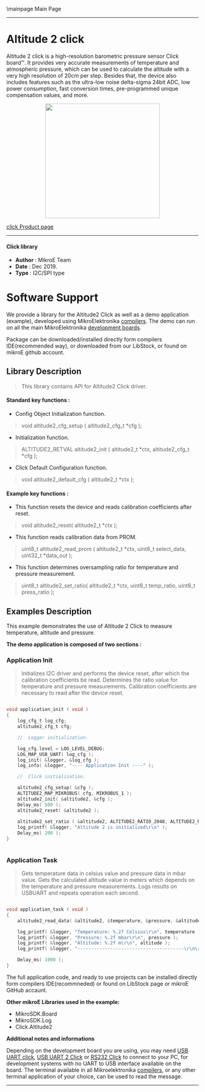 \mainpage Main Page
 
 

---
# Altitude 2 click

Altitude 2 click is a high-resolution barometric pressure sensor Click board™. It provides very accurate measurements of temperature and atmospheric pressure, which can be used to calculate the altitude with a very high resolution of 20cm per step. Besides that, the device also includes features such as the ultra-low noise delta-sigma 24bit ADC, low power consumption, fast conversion times, pre-programmed unique compensation values, and more.

<p align="center">
  <img src="http://download.mikroe.com/images/click_for_ide/altitude2_click.png" height=300px>
</p>

[click Product page](https://www.mikroe.com/altitude-2-click)

---


#### Click library 

- **Author**        : MikroE Team
- **Date**          : Dec 2019.
- **Type**          : I2C/SPI type


# Software Support

We provide a library for the Altitude2 Click 
as well as a demo application (example), developed using MikroElektronika 
[compilers](http://shop.mikroe.com/compilers). 
The demo can run on all the main MikroElektronika [development boards](http://shop.mikroe.com/development-boards).

Package can be downloaded/installed directly form compilers IDE(recommended way), or downloaded from our LibStock, or found on mikroE github account. 

## Library Description

> This library contains API for Altitude2 Click driver.

#### Standard key functions :

- Config Object Initialization function.
> void altitude2_cfg_setup ( altitude2_cfg_t *cfg ); 
 
- Initialization function.
> ALTITUDE2_RETVAL altitude2_init ( altitude2_t *ctx, altitude2_cfg_t *cfg );

- Click Default Configuration function.
> void altitude2_default_cfg ( altitude2_t *ctx );


#### Example key functions :

- This function resets the device and reads calibration coefficients after reset.
> void altitude2_reset( altitude2_t *ctx );
 
- This function reads calibration data from PROM.
> uint8_t altitude2_read_prom ( altitude2_t *ctx, uint8_t select_data, uint32_t *data_out );

- This function determines oversampling ratio for temperature and pressure measurement.
> uint8_t altitude2_set_ratio( altitude2_t *ctx, uint8_t temp_ratio, uint8_t press_ratio );

## Examples Description

This example demonstrates the use of Altitude 2 Click to measure temperature, altitude and pressure.

**The demo application is composed of two sections :**

### Application Init 

> Initializes I2C driver and performs the device reset,
> after which the calibration coefficients be read.
> Determines the ratio value for temperature and pressure measurements.
> Calibration coefficients are necessary to read after the device reset.

```c

void application_init ( void )
{
    log_cfg_t log_cfg;
    altitude2_cfg_t cfg;

    //  Logger initialization.

    log_cfg.level = LOG_LEVEL_DEBUG;
    LOG_MAP_USB_UART( log_cfg );
    log_init( &logger, &log_cfg );
    log_info( &logger, "---- Application Init ----" );

    //  Click initialization.

    altitude2_cfg_setup( &cfg );
    ALTITUDE2_MAP_MIKROBUS( cfg, MIKROBUS_1 );
    altitude2_init( &altitude2, &cfg );
    Delay_ms( 500 );
    altitude2_reset( &altitude2 );
    
    altitude2_set_ratio ( &altitude2, ALTITUDE2_RATIO_2048, ALTITUDE2_RATIO_2048 );
    log_printf( &logger, "Altitude 2 is initialized\r\n" );
    Delay_ms( 200 );
}
  
```

### Application Task

> Gets temperature data in celsius value and pressure data in mbar value.
> Gets the calculated altitude value in meters which depends on the temperature and pressure measurements.
> Logs results on USBUART and repeats operation each second.

```c

void application_task ( void )
{
    altitude2_read_data( &altitude2, &temperature, &pressure, &altitude );

    log_printf( &logger, "Temperature: %.2f Celsius\r\n", temperature );
    log_printf( &logger, "Pressure: %.2f mbar\r\n", pressure );
    log_printf( &logger, "Altitude: %.2f m\r\n", altitude );
    log_printf( &logger, "---------------------------------------\r\n\r\n" );

    Delay_ms( 1000 );
}  

```

The full application code, and ready to use projects can be  installed directly form compilers IDE(recommneded) or found on LibStock page or mikroE GitHub accaunt.

**Other mikroE Libraries used in the example:** 

- MikroSDK.Board
- MikroSDK.Log
- Click.Altitude2

**Additional notes and informations**

Depending on the development board you are using, you may need 
[USB UART click](http://shop.mikroe.com/usb-uart-click), 
[USB UART 2 Click](http://shop.mikroe.com/usb-uart-2-click) or 
[RS232 Click](http://shop.mikroe.com/rs232-click) to connect to your PC, for 
development systems with no UART to USB interface available on the board. The 
terminal available in all Mikroelektronika 
[compilers](http://shop.mikroe.com/compilers), or any other terminal application 
of your choice, can be used to read the message.



---
